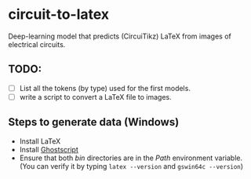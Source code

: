 # circuit-to-latex

Deep-learning model that predicts (CircuiTikz) LaTeX from images of electrical circuits.

## TODO:

- [ ] List all the tokens (by type) used for the first models.
- [ ] write a script to convert a LaTeX file to images.

## Steps to generate data (Windows)

- Install LaTeX
- Install [Ghostscript](https://ghostscript.com/releases/gsdnld.html)
- Ensure that both _bin_ directories are in the _Path_ environment variable. (You can verify it by typing `latex --version` and `gswin64c --version`)
